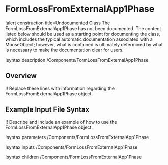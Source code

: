 # FormLossFromExternalApp1Phase

!alert construction title=Undocumented Class
The FormLossFromExternalApp1Phase has not been documented. The content listed below should be used as a starting point for
documenting the class, which includes the typical automatic documentation associated with a
MooseObject; however, what is contained is ultimately determined by what is necessary to make the
documentation clear for users.

!syntax description /Components/FormLossFromExternalApp1Phase

## Overview

!! Replace these lines with information regarding the FormLossFromExternalApp1Phase object.

## Example Input File Syntax

!! Describe and include an example of how to use the FormLossFromExternalApp1Phase object.

!syntax parameters /Components/FormLossFromExternalApp1Phase

!syntax inputs /Components/FormLossFromExternalApp1Phase

!syntax children /Components/FormLossFromExternalApp1Phase
